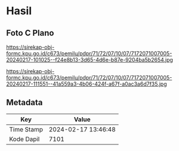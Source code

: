 # Hasil

## Foto C Plano

https://sirekap-obj-formc.kpu.go.id/c673/pemilu/pdpr/71/72/07/10/07/7172071007005-20240217-101025--f24e8b13-3d65-4d6e-b87e-9204ba5b2654.jpg

https://sirekap-obj-formc.kpu.go.id/c673/pemilu/pdpr/71/72/07/10/07/7172071007005-20240217-111551--41a559a3-4b06-424f-a67f-a0ac3a6d7f35.jpg


## Metadata

| Key        | Value               |
| ---------- | ------------------- |
| Time Stamp | 2024-02-17 13:46:48 |
| Kode Dapil | 7101                |



